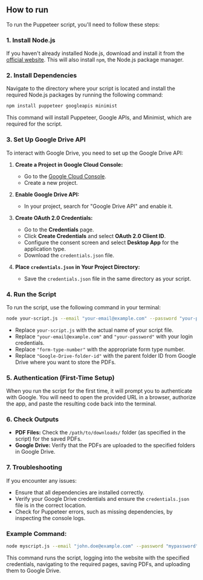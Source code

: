 ## How to run

To run the Puppeteer script, you'll need to follow these steps:

### 1. Install Node.js
If you haven't already installed Node.js, download and install it from the [official website](https://nodejs.org/). This will also install `npm`, the Node.js package manager.

### 2. Install Dependencies
Navigate to the directory where your script is located and install the required Node.js packages by running the following command:

```bash
npm install puppeteer googleapis minimist
```

This command will install Puppeteer, Google APIs, and Minimist, which are required for the script.

### 3. Set Up Google Drive API
To interact with Google Drive, you need to set up the Google Drive API:

1. **Create a Project in Google Cloud Console:**
   - Go to the [Google Cloud Console](https://console.cloud.google.com/).
   - Create a new project.

2. **Enable Google Drive API:**
   - In your project, search for "Google Drive API" and enable it.

3. **Create OAuth 2.0 Credentials:**
   - Go to the **Credentials** page.
   - Click **Create Credentials** and select **OAuth 2.0 Client ID**.
   - Configure the consent screen and select **Desktop App** for the application type.
   - Download the `credentials.json` file.

4. **Place `credentials.json` in Your Project Directory:**
   - Save the `credentials.json` file in the same directory as your script.

### 4. Run the Script
To run the script, use the following command in your terminal:

```bash
node your-script.js --email "your-email@example.com" --password "your-password" --form-type "form-type-number" --parent-folder-id "Google-Drive-folder-id"
```

- Replace `your-script.js` with the actual name of your script file.
- Replace `"your-email@example.com"` and `"your-password"` with your login credentials.
- Replace `"form-type-number"` with the appropriate form type number.
- Replace `"Google-Drive-folder-id"` with the parent folder ID from Google Drive where you want to store the PDFs.

### 5. Authentication (First-Time Setup)
When you run the script for the first time, it will prompt you to authenticate with Google. You will need to open the provided URL in a browser, authorize the app, and paste the resulting code back into the terminal.

### 6. Check Outputs
- **PDF Files:** Check the `/path/to/downloads/` folder (as specified in the script) for the saved PDFs.
- **Google Drive:** Verify that the PDFs are uploaded to the specified folders in Google Drive.

### 7. Troubleshooting
If you encounter any issues:
- Ensure that all dependencies are installed correctly.
- Verify your Google Drive credentials and ensure the `credentials.json` file is in the correct location.
- Check for Puppeteer errors, such as missing dependencies, by inspecting the console logs.

### Example Command:
```bash
node myscript.js --email "john.doe@example.com" --password "mypassword" --form-type "3" --parent-folder-id "1a2b3c4d5e6f"
```

This command runs the script, logging into the website with the specified credentials, navigating to the required pages, saving PDFs, and uploading them to Google Drive.


